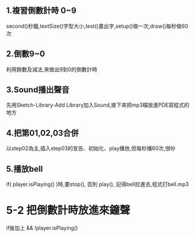 ## 1.複習倒數計時 0~9
second()秒鐘,textSize()字型大小,test()畫出字,setup()做一次,draw()每秒做60次
## 2.倒數9~0
利用餘數及減法,來做出9到0的倒數計時
## 3.Sound播出聲音
先用Sketch-Library-Add Library加入Sound,接下來把mp3檔放進PDE寫程式的地方
## 4.把第01,02,03合併
以step02為主,插入step03的宣告、初始化、play播放,但每秒播60次,很吵
## 5.播放bell
if( player.isPlaying() )時,要stop(), 否則 play(), 記得bell拉進去,程式打bell.mp3
#  5-2 把倒數計時放進來鐘聲
if後加上 && !player.isPlaying()
